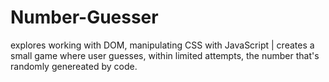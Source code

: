# Number-Guesser
explores working with DOM, manipulating CSS with JavaScript | creates a small game where user guesses, within limited attempts, the number that's randomly genereated by code.
